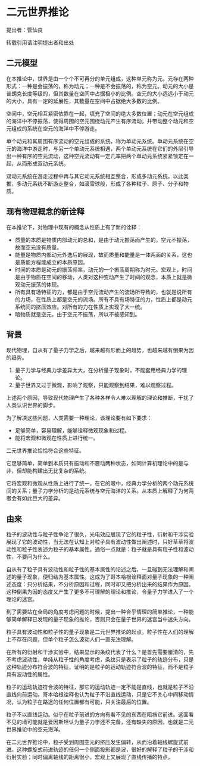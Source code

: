 # 二元世界推论

提出者：管仙良

转载引用请注明提出者和出处

## 二元模型

在本推论中，世界是由一个个不可再分的单元组成，这种单元称为元。元存在两种形式：一种是会振荡的，称为动元；一种是不会振荡的，称为空元。动元的大小是普朗克长度等级的，但其数量在空间中占据极小的比例。空元的大小远远小于动元的大小，具有一定的延展性，其数量在空间中占据绝大多数的比例。

空间中，空元相互紧密依靠在一起，填充了空间的绝大多数位置；动元在空元组成的海洋中不停振荡，使得周围的空元围绕动元产生有序流动，并带动整个动元和空元组成的系统在空元的海洋中不停游走。

单个动元和其周围有序流动的空元组成的系统，称为单动元系统。单动元系统在空元的海洋中游走时，与另一个单动元系统相遇，两个单动元系统在它们的外层引导出一种有序的空元流动，这种空元流动有一定几率把两个单动元系统紧紧锁定在一起，从而形成双动元系统。

双动元系统在游走过程中再与其它动元系统相互整合，形成多动元系统。以此类推，多动元系统不断游走整合，如滚雪球般，形成了各种粒子、原子、分子和物质。

## 现有物理概念的新诠释

在本推论下，对物理中现有的概念从性质上有了新的诠释：

* 质量的本质是物质内部动元的总和，是由于动元振荡而产生的。空元不振荡，故而空元没有质量。
* 能量是物质内部动元外逸后的展现，故而质量和能量是一体两面的关系，这也是质能方程能成立的本质原因。
* 时间的本质是动元的振荡频率，动元的一个振荡周期称为时元。宏观上，时间是由于物质在空间的移动，人类对这种变动产生了时间的观念，本质上就是微观动元振荡的体现。
* 所有具有场特征的力，都是由于空元流动产生的流场所导致的，也就是说所有的力场，在性质上都是空元的流场。所有不具有场特征的力，性质上都是动元系统间的挤压效应。对所有的力在性质上实现了大一统。
* 暗物质就是空元，由于空元不振荡，所以不被感知到。

## 背景

现代物理，自从有了量子力学之后，越来越有形而上的趋势，也越来越有倒果为因的趋势。

1. 量子力学与经典力学差异太大，在分析量子现象时，不能套用经典力学的理论。
2. 量子世界又过于微观，影响了观察，只能观察到结果，难以观察过程。

上述两个原因，导致现代物理产生了各种各样令人难以理解的理论和推断，干扰了人类认识世界的脚步。

为了解决这些问题，人类需要一种理论，该理论要有如下要求：

* 足够简单，容易理解，能够诠释微观现象和过程。
* 能将宏观和微观在性质上进行统一。

二元世界推论恰恰符合这些特征。

它足够简单，简单到本质只有振动和不震动两种状态，如同计算机理论中的是与非，但却能构建出无比复杂的系统。

它将宏观和微观从性质上进行了统一，在它的眼中，经典力学分析的两个动元系统间的关系；量子力学分析的是动元系统与空元海洋的关系。从本质上解释了为何两者会有如此巨大的差异。

## 由来

粒子的波动性与粒子性争论了很久，光电效应展现了它的粒子性，衍射和干涉实验展现了它的波动性，当无法在认知上对粒子具有波动性做出阐述时，只好草草将波动性和粒子性表述为粒子的基本属性。通俗一点就是：粒子就是具有粒子性和波动性，不要问为什么。

自从有了粒子具有波动性和粒子性的基本属性的论述之后，一旦碰到无法理解和阐述的量子现象，便归结为基本属性。这成为了哥本哈根诠释面对量子现象的一种阐述态度：只分析结果，不分析原因和过程，同时却又把分析出来的结果作为原因。这种倒果为因的态度又产生了更多不可理解的理论和推论，令量子力学进入了一个理论的迷宫。

到了需要站在全局的角度考虑问题的时候，提出一种合乎情理的简单推论，一种能够简单解释已发现的量子现象的推论，否则只会在量子世界的迷宫当中迷失方向。

粒子具有波动性和粒子性的量子现象是二元世界推论的起点。粒子性在人们的理解上不存在问题，但单个粒子怎么波动人们一直无法理解。

在所有的衍射和干涉实验中，结果显示的条纹代表了什么？是首先需要厘清的，先不考虑波动性，单纯从粒子性的角度考虑，条纹只是表示了粒子的轨迹分布，只是这种轨迹分布符合波的特征，证明的是粒子的运动轨迹符合波的特征，而不是粒子具有波动性的属性。

粒子的运动轨迹符合波的特征，那它的运动轨迹一定不能是直线，也就是粒子不沿直线向前运动。哥本哈根诠释也认为粒子不沿直线运动，只是它不关心中间移动情况，认为粒子在路途的任何位置都有可能，只关注最后的位置。

粒子不以直线运动。似乎在粒子前进的方向有看不见的东西在阻挡它前进。这面看不见的墙可能就是爱因斯坦认为量子力学还不完备，还有缺失的原因，也就是二元世界推论中的空元海洋。

在二元世界推论中，粒子受到周围空元的挤压发生偏转，从而沿着轴线螺旋式前进。这种螺旋式前进轨迹的任何一个侧面投影都是波，很好的解释了粒子的干涉和衍射实验；同时偏离轴线的距离很小，宏观上又展现了直线传播的特点。



